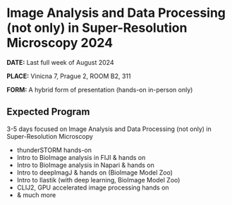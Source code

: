 # Image Analysis and Data Processing (not only) in Super-Resolution Microscopy 2024
**DATE:** Last full week of August 2024

**PLACE:** Vinicna 7, Prague 2, ROOM B2, 311  

**FORM:** A hybrid form of presentation (hands-on in-person only)

## Expected Program
3-5 days focused on Image Analysis and Data Processing (not only) in Super-Resolution Microscopy

- thunderSTORM hands-on
- Intro to BioImage analysis in FIJI & hands on
- Intro to BioImage analysis in Napari & hands on
- Intro to deepImagJ & hands on (BioImage Model Zoo)
- Intro to Ilastik (with deep learning, BioImage Model Zoo)
- CLIJ2, GPU accelerated image processing hands on
- & much more
